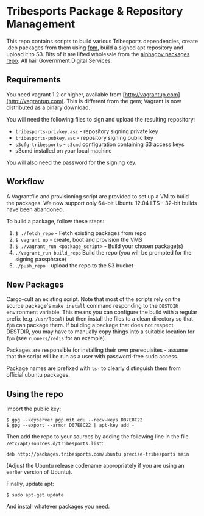 Tribesports Package & Repository Management
===========================================

This repo contains scripts to build various Tribesports
dependencies, create .deb packages from them using
[fpm](https://github.com/jordansissel/fpm), build a signed apt
repository and upload it to S3. Bits of it are lifted wholesale from the
[alphagov packages repo](https://github.com/alphagov/packages). All hail
Government Digital Services.

Requirements
------------

You need vagrant 1.2 or higher, available from
[http://vagrantup.com](http://vagrantup.com). This is different from the
gem; Vagrant is now distributed as a binary download.

You will need the following files to sign and upload the resulting
repository:

  * `tribesports-privkey.asc` - repository signing private key
  * `tribesports-pubkey.asc` - repository signing public key
  * `s3cfg-tribesports` - `s3cmd` configuration containing S3 access keys
  * s3cmd installed on your local machine

You will also need the password for the signing key.

Workflow
--------

A Vagrantfile and provisioning script are provided to set up a VM to
build the packages. We now support only 64-bit Ubuntu 12.04 LTS - 32-bit
builds have been abandoned.

To build a package, follow these steps:

  1. `$ ./fetch_repo` - Fetch existing packages from repo
  2. `$ vagrant up` - create, boot and provision the VMS
  3. `$ ./vagrant_run <package_script>` - Build your chosen package(s)
  4. `./vagrant_run build_repo` Build the repo (you will be prompted
     for the signing passphrase)
  5. `./push_repo` - upload the repo to the S3 bucket

New Packages
------------

Cargo-cult an existing script. Note that most of the scripts rely on
the source package's `make install` command responding to the `DESTDIR`
environment variable. This means you can configure the build with a
regular prefix (e.g. `/usr/local`) but then install the files to a clean
directory so that `fpm` can package them. If building a package that
does not respect DESTDIR, you may have to manually copy things into a
suitable location for `fpm` (see `runners/redis` for an example).

Packages are responsible for installing their own prerequisites - assume
that the script will be run as a user with password-free sudo access.

Package names are prefixed with `ts-` to clearly distinguish them from
official ubuntu packages.

Using the repo
--------------

Import the public key:

    $ gpg --keyserver pgp.mit.edu --recv-keys D07E8C22
    $ gpg --export --armor D07E8C22 | apt-key add -

Then add the repo to your sources by adding the following line in the
file `/etc/apt/sources.d/tribesports.list`:

    deb http://packages.tribesports.com/ubuntu precise-tribesports main

(Adjust the Ubuntu release codename appropriately if you are using an
earlier version of Ubuntu).

Finally, update apt:

    $ sudo apt-get update

And install whatever packages you need.
